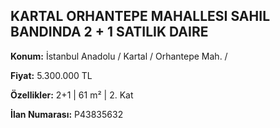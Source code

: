 ## KARTAL ORHANTEPE MAHALLESI SAHIL BANDINDA 2 + 1 SATILIK DAIRE

**Konum:** İstanbul Anadolu / Kartal / Orhantepe Mah. /

**Fiyat:** 5.300.000 TL

**Özellikler:** 2+1 | 61 m² | 2. Kat

**İlan Numarası:** P43835632
